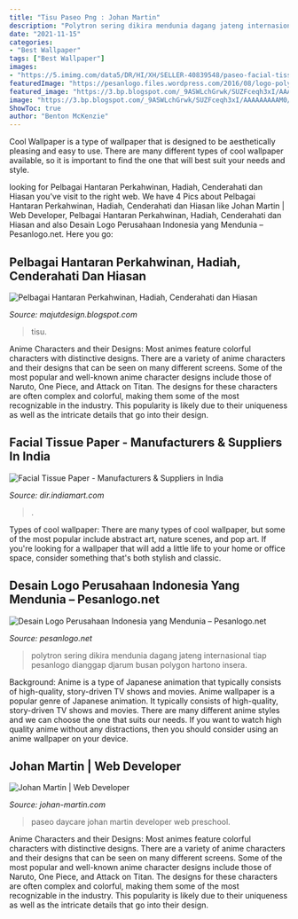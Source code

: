 ```yaml
---
title: "Tisu Paseo Png : Johan Martin"
description: "Polytron sering dikira mendunia dagang jateng internasional tiap pesanlogo dianggap djarum busan polygon hartono insera"
date: "2021-11-15"
categories:
- "Best Wallpaper"
tags: ["Best Wallpaper"]
images:
- "https://5.imimg.com/data5/DR/HI/XH/SELLER-40839548/paseo-facial-tissue-paper-500x500.jpg"
featuredImage: "https://pesanlogo.files.wordpress.com/2016/08/logo-polytron.jpg?w=1024"
featured_image: "https://3.bp.blogspot.com/_9ASWLchGrwk/SUZFceqh3xI/AAAAAAAAAM0/RVAVIaYJq3c/S430/Tisu.jpg"
image: "https://3.bp.blogspot.com/_9ASWLchGrwk/SUZFceqh3xI/AAAAAAAAAM0/RVAVIaYJq3c/S430/Tisu.jpg"
ShowToc: true
author: "Benton McKenzie"
---
```



Cool Wallpaper is a type of wallpaper that is designed to be aesthetically pleasing and easy to use. There are many different types of cool wallpaper available, so it is important to find the one that will best suit your needs and style.

	

		
looking for Pelbagai Hantaran Perkahwinan, Hadiah, Cenderahati dan Hiasan you've visit to the right web. We have 4 Pics about Pelbagai Hantaran Perkahwinan, Hadiah, Cenderahati dan Hiasan like Johan Martin | Web Developer, Pelbagai Hantaran Perkahwinan, Hadiah, Cenderahati dan Hiasan and also Desain Logo Perusahaan Indonesia yang Mendunia – Pesanlogo.net. Here you go:
		
    
## Pelbagai Hantaran Perkahwinan, Hadiah, Cenderahati Dan Hiasan

<img loading=lazy src="https://3.bp.blogspot.com/_9ASWLchGrwk/SUZFceqh3xI/AAAAAAAAAM0/RVAVIaYJq3c/S430/Tisu.jpg" onerror="this.onerror=null;this.src='https://tse1.mm.bing.net/th?id=OIP.Muy_IfDPv1uxotBvKzeZEwAAAA&amp;pid=15.1';" alt="Pelbagai Hantaran Perkahwinan, Hadiah, Cenderahati dan Hiasan">

_Source: majutdesign.blogspot.com_

>tisu. 

	

Anime Characters and their Designs: Most animes feature colorful characters with distinctive designs.
There are a variety of anime characters and their designs that can be seen on many different screens. Some of the most popular and well-known anime character designs include those of Naruto, One Piece, and Attack on Titan. The designs for these characters are often complex and colorful, making them some of the most recognizable in the industry. This popularity is likely due to their uniqueness as well as the intricate details that go into their design.

    
## Facial Tissue Paper - Manufacturers &amp; Suppliers In India

<img loading=lazy src="https://5.imimg.com/data5/DR/HI/XH/SELLER-40839548/paseo-facial-tissue-paper-500x500.jpg" onerror="this.onerror=null;this.src='https://tse1.mm.bing.net/th?id=OIP.2DrRXJkfzOjYnl6hXkGORQHaHa&amp;pid=15.1';" alt="Facial Tissue Paper - Manufacturers &amp; Suppliers in India">

_Source: dir.indiamart.com_

>. 

	

Types of cool wallpaper:
There are many types of cool wallpaper, but some of the most popular include abstract art, nature scenes, and pop art. If you're looking for a wallpaper that will add a little life to your home or office space, consider something that's both stylish and classic.

    
## Desain Logo Perusahaan Indonesia Yang Mendunia – Pesanlogo.net

<img loading=lazy src="https://pesanlogo.files.wordpress.com/2016/08/logo-polytron.jpg?w=1024" onerror="this.onerror=null;this.src='https://tse1.mm.bing.net/th?id=OIP.VbEf7DvyVnwtal1BuwnJuQHaCP&amp;pid=15.1';" alt="Desain Logo Perusahaan Indonesia yang Mendunia – Pesanlogo.net">

_Source: pesanlogo.net_

>polytron sering dikira mendunia dagang jateng internasional tiap pesanlogo dianggap djarum busan polygon hartono insera. 

	

Background: Anime is a type of Japanese animation that typically consists of high-quality, story-driven TV shows and movies.
Anime wallpaper is a popular genre of Japanese animation. It typically consists of high-quality, story-driven TV shows and movies. There are many different anime styles and we can choose the one that suits our needs. If you want to watch high quality anime without any distractions, then you should consider using an anime wallpaper on your device.

    
## Johan Martin | Web Developer

<img loading=lazy src="https://res.cloudinary.com/paseo/image/upload/v1507550919/daycare/paseo_logo.png" onerror="this.onerror=null;this.src='https://tse2.mm.bing.net/th?id=OIP.GcAmleez_2UX_W-oV6VMyQAAAA&amp;pid=15.1';" alt="Johan Martin | Web Developer">

_Source: johan-martin.com_

>paseo daycare johan martin developer web preschool. 

	

Anime Characters and their Designs: Most animes feature colorful characters with distinctive designs.
There are a variety of anime characters and their designs that can be seen on many different screens. Some of the most popular and well-known anime character designs include those of Naruto, One Piece, and Attack on Titan. The designs for these characters are often complex and colorful, making them some of the most recognizable in the industry. This popularity is likely due to their uniqueness as well as the intricate details that go into their design.

